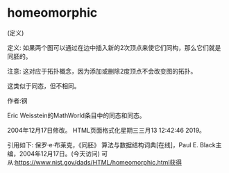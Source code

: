 # homeomorphic


(定义)



定义:
如果两个图可以通过在边中插入新的2次顶点来使它们同构，那么它们就是同胚的。



注意:
这对应于拓扑概念，因为添加或删除2度顶点不会改变图的拓扑。

这类似于同态，但不相同。


作者:钢


Eric Weisstein的MathWorld条目中的同态和同态。








2004年12月17日修改。
HTML页面格式化星期三三月13 12:42:46 2019。



引用如下:
保罗·e·布莱克，《同胚》
算法与数据结构词典[在线]，Paul E. Black主编，2004年12月17日。(今天访问)
可从:https://www.nist.gov/dads/HTML/homeomorphic.html获得